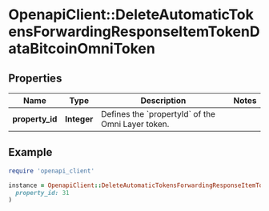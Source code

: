 # OpenapiClient::DeleteAutomaticTokensForwardingResponseItemTokenDataBitcoinOmniToken

## Properties

| Name | Type | Description | Notes |
| ---- | ---- | ----------- | ----- |
| **property_id** | **Integer** | Defines the &#x60;propertyId&#x60; of the Omni Layer token. |  |

## Example

```ruby
require 'openapi_client'

instance = OpenapiClient::DeleteAutomaticTokensForwardingResponseItemTokenDataBitcoinOmniToken.new(
  property_id: 31
)
```

